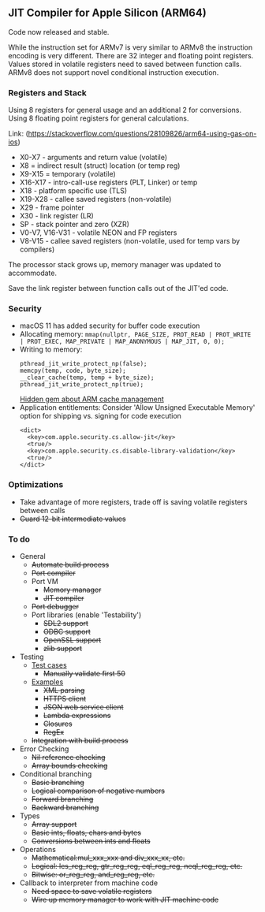 ## JIT Compiler for Apple Silicon (ARM64) 
Code now released and stable.

While the instruction set for ARMv7 is very similar to ARMv8 the instruction encoding is very different. There are 32 integer and floating point registers. Values stored in volatile registers need to saved between function calls. ARMv8 does not support novel conditional instruction execution.

### Registers and Stack
Using 8 registers for general usage and an additional 2 for conversions. Using 8 floating point registers for general calculations.

Link: (https://stackoverflow.com/questions/28109826/arm64-using-gas-on-ios)
* X0-X7 - arguments and return value (volatile)
* X8 = indirect result (struct) location (or temp reg)
* X9-X15 = temporary (volatile)
* X16-X17 - intro-call-use registers (PLT, Linker) or temp
* X18 - platform specific use (TLS)
* X19-X28 - callee saved registers (non-volatile)
* X29 - frame pointer
* X30 - link register (LR)
* SP - stack pointer and zero (XZR)
* V0-V7, V16-V31 - volatile NEON and FP registers
* V8-V15 - callee saved registers (non-volatile, used for temp vars by compilers)

The processor stack grows up, memory manager was updated to accommodate.

Save the link register between function calls out of the JIT'ed code.

### Security
* macOS 11 has added security for buffer code execution
* Allocating memory: ```mmap(nullptr, PAGE_SIZE, PROT_READ | PROT_WRITE | PROT_EXEC, MAP_PRIVATE | MAP_ANONYMOUS | MAP_JIT, 0, 0);```
* Writing to memory:    
    ```
    pthread_jit_write_protect_np(false);
    memcpy(temp, code, byte_size);
    __clear_cache(temp, temp + byte_size);
    pthread_jit_write_protect_np(true);
    ```
    [Hidden gem about ARM cache management](https://community.arm.com/developer/ip-products/processors/b/processors-ip-blog/posts/caches-and-self-modifying-code)
* Application entitlements:
	Consider 'Allow Unsigned Executable Memory' option for shipping vs. signing for code execution
	```
	<dict>
      <key>com.apple.security.cs.allow-jit</key>
      <true/>
      <key>com.apple.security.cs.disable-library-validation</key>
      <true/>
	</dict>
	```

### Optimizations
* Take advantage of more registers, trade off is saving volatile registers between calls
* ~~Guard 12-bit intermediate values~~

### To do
* General
  * ~~Automate build process~~
  * ~~Port compiler~~
  * Port VM
    * ~~Memory manager~~
    * ~~JIT compiler~~
  * ~~Port debugger~~
  * Port libraries (enable 'Testability')
    * ~~SDL2 support~~
    * ~~ODBC support~~
    * ~~OpenSSL support~~
    * ~~zlib support~~
* Testing
   * [Test cases](https://github.com/objeck/objeck-lang/tree/master/programs/test)
     * ~~Manually validate first 50~~
   * [Examples](https://github.com/objeck/objeck-lang/tree/master/programs/deploy)
     * ~~XML parsing~~
     * ~~HTTPS client~~
     * ~~JSON web service client~~
     * ~~Lambda expressions~~
     * ~~Closures~~
     * ~~RegEx~~
   * ~~Integration with build process~~
* Error Checking
   * ~~Nil reference checking~~
   * ~~Array bounds checking~~
* Conditional branching
   * ~~Basic branching~~
   * ~~Logical comparison of negative numbers~~
   * ~~Forward branching~~
   * ~~Backward branching~~
* Types
   * ~~Array support~~
   * ~~Basic ints, floats, chars and bytes~~
   * ~~Conversions between ints and floats~~
* Operations
   * ~~Mathematical:mul_xxx_xxx and div_xxx_xx, etc.~~
   * ~~Logical: les_reg_reg, gtr_reg_reg, eql_reg_reg, neql_reg_reg, etc.~~
   * ~~Bitwise: or_reg_reg, and_reg_reg, etc.~~
* Callback to interpreter from machine code
   * ~~Need space to save volatile registers~~
   * ~~Wire up memory manager to work with JIT machine code~~
